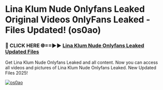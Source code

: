 # Lina Klum Nude Onlyfans Leaked Original Videos 0nlyFans Leaked - Files Updated! (os0ao)

<h3>🔴 CLICK HERE 🌐==►► <a href="https://tinyurl.com/2wckxsce" rel="nofollow">Lina Klum Nude Onlyfans Leaked Updated Files</a></h3>

Get Lina Klum Nude Onlyfans Leaked and all content. Now you can access all videos and pictures of Lina Klum Nude Onlyfans Leaked. New Updated Files 2025!

[![os0ao](https://i.imgur.com/AFduVYN.gif)](https://tinyurl.com/2wckxsce)
